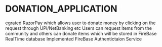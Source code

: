 # DONATION_APPLICATION
egrated RazorPay which allows user to donate money by clicking on the request through UPI/NetBanking etc Users can request items from the community and others can donate items which will be stored in FireBase RealTime database Implemented FireBase Authentictaion Service
